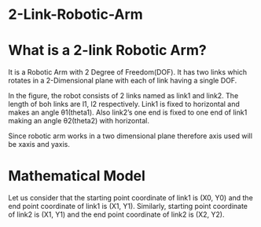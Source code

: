 # 2-Link-Robotic-Arm


# What is a 2-link Robotic Arm?
It is a Robotic Arm with 2 Degree of Freedom(DOF). It has two links which rotates in a 2-Dimensional plane with each of link having a single DOF.

In the figure, the robot consists of 2 links named as link1 and link2. The length of boh links are l1, l2 respectively. Link1 is fixed to horizontal and makes an angle θ1(theta1). Also link2’s one end is fixed to one end of link1 making an angle θ2(theta2) with horizontal.

Since robotic arm works in a two dimensional plane therefore axis used will be xaxis  and yaxis.


# Mathematical Model
Let us consider that the starting point coordinate of link1 is (X0, Y0) and the end point coordinate of link1 is (X1, Y1).
Similarly, starting point coordinate of link2 is (X1, Y1) and the end point coordinate of link2 is (X2, Y2).
